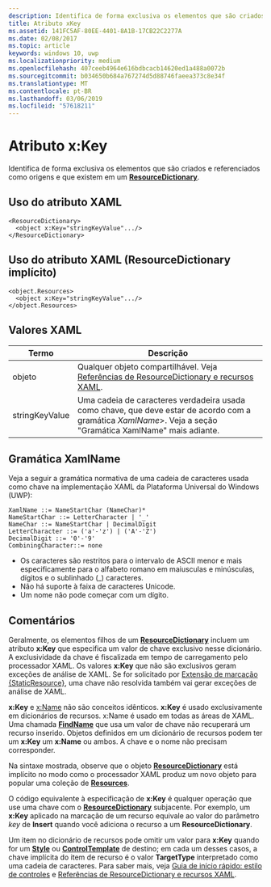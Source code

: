 ```yaml
---
description: Identifica de forma exclusiva os elementos que são criados e usados como referência de recursos e que existam em um ResourceDictionary.
title: Atributo xKey
ms.assetid: 141FC5AF-80EE-4401-8A1B-17CB22C2277A
ms.date: 02/08/2017
ms.topic: article
keywords: windows 10, uwp
ms.localizationpriority: medium
ms.openlocfilehash: 407ceeb4964e616bdbcacb14620ed1a488a0072b
ms.sourcegitcommit: b034650b684a767274d5d88746faeea373c8e34f
ms.translationtype: MT
ms.contentlocale: pt-BR
ms.lasthandoff: 03/06/2019
ms.locfileid: "57618211"
---
```

# <a name="xkey-attribute"></a>Atributo x:Key


Identifica de forma exclusiva os elementos que são criados e referenciados como origens e que existem em um [**ResourceDictionary**](https://msdn.microsoft.com/library/windows/apps/br208794).

## <a name="xaml-attribute-usage"></a>Uso do atributo XAML

``` syntax
<ResourceDictionary>
  <object x:Key="stringKeyValue".../>
</ResourceDictionary>
```

## <a name="xaml-attribute-usage-implicit-resourcedictionary"></a>Uso do atributo XAML (**ResourceDictionary** implícito)

``` syntax
<object.Resources>
  <object x:Key="stringKeyValue".../>
</object.Resources>
```

## <a name="xaml-values"></a>Valores XAML

| Termo | Descrição |
|------|-------------|
| objeto | Qualquer objeto compartilhável. Veja [Referências de ResourceDictionary e recursos XAML](https://msdn.microsoft.com/library/windows/apps/mt187273). |
| stringKeyValue | Uma cadeia de caracteres verdadeira usada como chave, que deve estar de acordo com a gramática _XamlName_>. Veja a seção "Gramática XamlName" mais adiante. | 

##  <a name="xamlname-grammar"></a>Gramática XamlName

Veja a seguir a gramática normativa de uma cadeia de caracteres usada como chave na implementação XAML da Plataforma Universal do Windows (UWP):

``` syntax
XamlName ::= NameStartChar (NameChar)*
NameStartChar ::= LetterCharacter | '_'
NameChar ::= NameStartChar | DecimalDigit
LetterCharacter ::= ('a'-'z') | ('A'-'Z')
DecimalDigit ::= '0'-'9'
CombiningCharacter::= none
```

-   Os caracteres são restritos para o intervalo de ASCII menor e mais especificamente para o alfabeto romano em maiusculas e minúsculas, dígitos e o sublinhado (\_) caracteres.
-   Não há suporte à faixa de caracteres Unicode.
-   Um nome não pode começar com um dígito.

## <a name="remarks"></a>Comentários

Geralmente, os elementos filhos de um [**ResourceDictionary**](https://msdn.microsoft.com/library/windows/apps/br208794) incluem um atributo **x:Key** que especifica um valor de chave exclusivo nesse dicionário. A exclusividade da chave é fiscalizada em tempo de carregamento pelo processador XAML. Os valores **x:Key** que não são exclusivos geram exceções de análise de XAML. Se for solicitado por [Extensão de marcação {StaticResource}](staticresource-markup-extension.md), uma chave não resolvida também vai gerar exceções de análise de XAML.

**x:Key** e [x:Name](x-name-attribute.md) não são conceitos idênticos. **x:Key** é usado exclusivamente em dicionários de recursos. x:Name é usado em todas as áreas de XAML. Uma chamada [**FindName**](https://msdn.microsoft.com/library/windows/apps/br208715) que usa um valor de chave não recuperará um recurso inserido. Objetos definidos em um dicionário de recursos podem ter um **x:Key** um **x:Name** ou ambos. A chave e o nome não precisam corresponder.

Na sintaxe mostrada, observe que o objeto [**ResourceDictionary**](https://msdn.microsoft.com/library/windows/apps/br208794) está implícito no modo como o processador XAML produz um novo objeto para popular uma coleção de [**Resources**](https://msdn.microsoft.com/library/windows/apps/br208740).

O código equivalente à especificação de **x:Key** é qualquer operação que use uma chave com o [**ResourceDictionary**](https://msdn.microsoft.com/library/windows/apps/br208794) subjacente. Por exemplo, um **x:Key** aplicado na marcação de um recurso equivale ao valor do parâmetro *key* de **Insert** quando você adiciona o recurso a um **ResourceDictionary**.

Um item no dicionário de recursos pode omitir um valor para **x:Key** quando for um [**Style**](https://msdn.microsoft.com/library/windows/apps/br208849) ou [**ControlTemplate**](https://msdn.microsoft.com/library/windows/apps/br209391) de destino; em cada um desses casos, a chave implícita do item de recurso é o valor **TargetType** interpretado como uma cadeia de caracteres. Para saber mais, veja [Guia de início rápido: estilo de controles](https://msdn.microsoft.com/library/windows/apps/hh465498) e [Referências de ResourceDictionary e recursos XAML](https://msdn.microsoft.com/library/windows/apps/mt187273).

